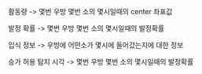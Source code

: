 
활동량
-> 몇번 우방 몇번 소의 몇시일때의 center 좌표값 

발정 확률
-> 몇번 우방 몇번 소의 몇시일때의 발정확률 

입식 정보
-> 우방에 어떤소가 몇시에 들어갔는지에 대한 정보

승가 허용 탐지 시각
-> 몇번 우방 몇번 소의 몇시일때의 발정확률